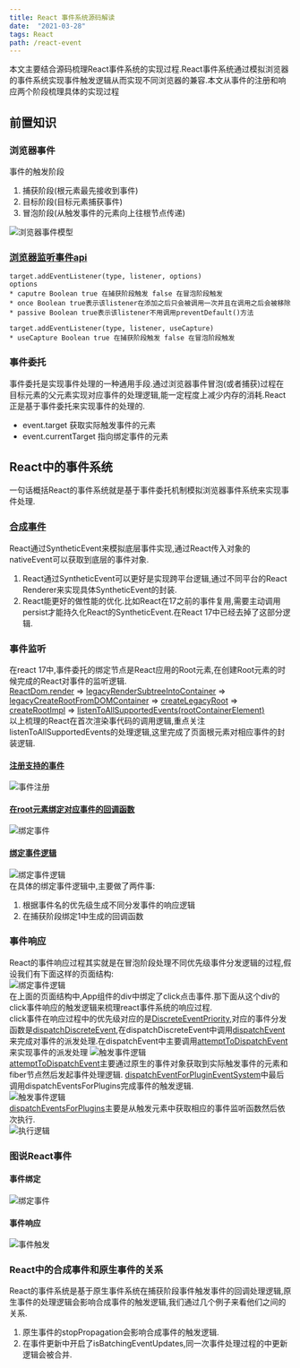 ```yaml
---
title: React 事件系统源码解读
date:  "2021-03-28"
tags: React
path: /react-event
---
```


本文主要结合源码梳理React事件系统的实现过程.React事件系统通过模拟浏览器的事件系统实现事件触发逻辑从而实现不同浏览器的兼容.本文从事件的注册和响应两个阶段梳理具体的实现过程

## 前置知识

### 浏览器事件
事件的触发阶段
1. 捕获阶段(根元素最先接收到事件) 
2. 目标阶段(目标元素捕获事件)
3. 冒泡阶段(从触发事件的元素向上往根节点传递)  

![浏览器事件模型](./ReactEvent/eventBrowser.png)
### [浏览器监听事件api](https://developer.mozilla.org/zh-CN/docs/Web/API/EventTarget/addEventListener)

    target.addEventListener(type, listener, options)
    options
    * caputre Boolean true 在捕获阶段触发 false 在冒泡阶段触发
    * once Boolean true表示该listener在添加之后只会被调用一次并且在调用之后会被移除
    * passive Boolean true表示该listener不用调用preventDefault()方法

    target.addEventListener(type, listener, useCapture)
    * useCapture Boolean true 在捕获阶段触发 false 在冒泡阶段触发
    
### 事件委托
事件委托是实现事件处理的一种通用手段.通过浏览器事件冒泡(或者捕获)过程在目标元素的父元素实现对应事件的处理逻辑,能一定程度上减少内存的消耗.React正是基于事件委托来实现事件的处理的.
* event.target 获取实际触发事件的元素
* event.currentTarget 指向绑定事件的元素

## React中的事件系统
一句话概括React的事件系统就是基于事件委托机制模拟浏览器事件系统来实现事件处理.
### [合成事件](https://github.com/facebook/react/blob/master/packages/react-dom/src/events/SyntheticEvent.js)
React通过SyntheticEvent来模拟底层事件实现,通过React传入对象的nativeEvent可以获取到底层的事件对象.
1. React通过SyntheticEvent可以更好是实现跨平台逻辑,通过不同平台的React Renderer来实现具体SyntheticEvent的封装.
2. React能更好的做性能的优化.比如React在17之前的事件复用,需要主动调用persist才能持久化React的SyntheticEvent.在React 17中已经去掉了这部分逻辑.

### 事件监听
在react 17中,事件委托的绑定节点是React应用的Root元素,在创建Root元素的时候完成的React对事件的监听逻辑.  
[ReactDom.render](https://github.com/facebook/react/blob/5f21a9fca455069bc1e986e1528963a5055a8f21/packages/react-dom/src/client/ReactDOMLegacy.js#L287) => [legacyRenderSubtreeIntoContainer](https://github.com/facebook/react/blob/5f21a9fca455069bc1e986e1528963a5055a8f21/packages/react-dom/src/client/ReactDOMLegacy.js#L175) => [legacyCreateRootFromDOMContainer](https://github.com/facebook/react/blob/5f21a9fca455069bc1e986e1528963a5055a8f21/packages/react-dom/src/client/ReactDOMLegacy.js#L113) => [createLegacyRoot](https://github.com/facebook/react/blob/5f21a9fca455069bc1e986e1528963a5055a8f21/packages/react-dom/src/client/ReactDOMRoot.js#L164) => [createRootImpl](https://github.com/facebook/react/blob/5f21a9fca455069bc1e986e1528963a5055a8f21/packages/react-dom/src/client/ReactDOMRoot.js#L110) => [listenToAllSupportedEvents(rootContainerElement)](https://github.com/facebook/react/blob/5f21a9fca455069bc1e986e1528963a5055a8f21/packages/react-dom/src/client/ReactDOMRoot.js#L140)  
以上梳理的React在首次渲染事代码的调用逻辑,重点关注listenToAllSupportedEvents的处理逻辑,这里完成了页面根元素对相应事件的封装逻辑.  
#### [注册支持的事件](https://github.com/facebook/react/blob/5f21a9fca455069bc1e986e1528963a5055a8f21/packages/react-dom/src/events/DOMPluginEventSystem.js#L88)
![事件注册](./ReactEvent/registerEvent.png)  
#### [在root元素绑定对应事件的回调函数](https://github.com/facebook/react/blob/5f21a9fca455069bc1e986e1528963a5055a8f21/packages/react-dom/src/events/DOMPluginEventSystem.js#L384)
![绑定事件](./ReactEvent/rootListener.png)  
#### [绑定事件逻辑](https://github.com/facebook/react/blob/5f21a9fca455069bc1e986e1528963a5055a8f21/packages/react-dom/src/events/DOMPluginEventSystem.js#L412)
![绑定事件逻辑](./ReactEvent/addTrappedEvent.png)  
在具体的绑定事件逻辑中,主要做了两件事:
1. 根据事件名的优先级生成不同分发事件的响应逻辑
2. 在捕获阶段绑定1中生成的回调函数

### 事件响应
React的事件响应过程其实就是在冒泡阶段处理不同优先级事件分发逻辑的过程,假设我们有下面这样的页面结构:  
![绑定事件逻辑](./ReactEvent/pageStruct.png)  
在上面的页面结构中,App组件的div中绑定了click点击事件.那下面从这个div的click事件响应的触发逻辑来梳理react事件系统的响应过程.  
click事件在响应过程中的优先级对应的是[DiscreteEventPriority](https://github.com/facebook/react/blob/5f21a9fca455069bc1e986e1528963a5055a8f21/packages/react-dom/src/events/ReactDOMEventListener.js#L368),对应的事件分发函数是[dispatchDiscreteEvent](https://github.com/facebook/react/blob/5f21a9fca455069bc1e986e1528963a5055a8f21/packages/react-dom/src/events/ReactDOMEventListener.js#L122),在dispatchDiscreteEvent中调用[dispatchEvent](https://github.com/facebook/react/blob/5f21a9fca455069bc1e986e1528963a5055a8f21/packages/react-dom/src/events/ReactDOMEventListener.js#L160)来完成对事件的派发处理.在dispatchEvent中主要调用[attemptToDispatchEvent](https://github.com/facebook/react/blob/5f21a9fca455069bc1e986e1528963a5055a8f21/packages/react-dom/src/events/ReactDOMEventListener.js#L195)来实现事件的派发处理
![触发事件逻辑](./ReactEvent/dispatcheEvent.png)  
[attemptToDispatchEvent](https://github.com/facebook/react/blob/5f21a9fca455069bc1e986e1528963a5055a8f21/packages/react-dom/src/events/ReactDOMEventListener.js#L250)主要通过原生的事件对象获取到实际触发事件的元素和fiber节点然后发起事件处理逻辑. 
[dispatchEventForPluginEventSystem](https://github.com/facebook/react/blob/5f21a9fca455069bc1e986e1528963a5055a8f21/packages/react-dom/src/events/DOMPluginEventSystem.js#L534)中最后调用dispatchEventsForPlugins完成事件的触发逻辑.  
![触发事件逻辑](./ReactEvent/dispatchEventSystem.png)  
[dispatchEventsForPlugins](https://github.com/facebook/react/blob/5f21a9fca455069bc1e986e1528963a5055a8f21/packages/react-dom/src/events/DOMPluginEventSystem.js#L273)主要是从触发元素中获取相应的事件监听函数然后依次执行.  
![执行逻辑](./ReactEvent/executeEvent.png)  

### 图说React事件

#### 事件绑定
![绑定事件](./ReactEvent/listenEvent.png)  
#### 事件响应  
![事件触发](./ReactEvent/eventSimulation.png)  


### React中的合成事件和原生事件的关系
React的事件系统是基于原生事件系统在捕获阶段事件触发事件的回调处理逻辑,原生事件的处理逻辑会影响合成事件的触发逻辑,我们通过几个例子来看他们之间的关系.
1. 原生事件的stopPropagation会影响合成事件的触发逻辑.  
2. 在事件更新中开启了isBatchingEventUpdates,同一次事件处理过程的中更新逻辑会被合并.

